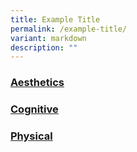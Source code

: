 ```yaml
---
title: Example Title
permalink: /example-title/
variant: markdown
description: ""
---
```

### [Aesthetics](/holistic-education/co-curricular-activities-cca/p4-p6-cca/aesthetics/choir)

### [Cognitive](/holistic-education/co-curricular-activities-cca/p4-p6-cca/cognitive/chess-club)

### [Physical](/holistic-education/co-curricular-activities-cca/p4-p6-cca/physical/basketball)